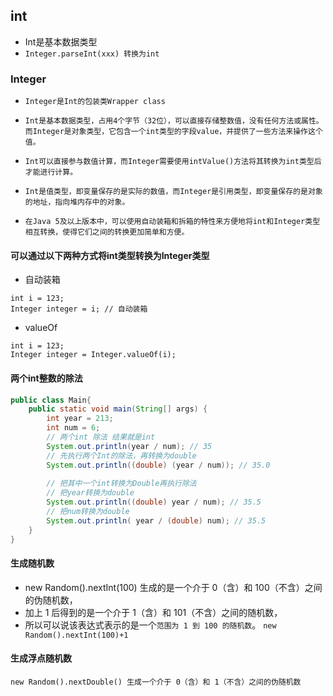 ## int
* Int是基本数据类型
* `Integer.parseInt(xxx) 转换为int`

### Integer
* `Integer是Int的包装类Wrapper class`

* `Int是基本数据类型，占用4个字节（32位），可以直接存储整数值，没有任何方法或属性。而Integer是对象类型，它包含一个int类型的字段value，并提供了一些方法来操作这个值。`
* `Int可以直接参与数值计算，而Integer需要使用intValue()方法将其转换为int类型后才能进行计算。`
* `Int是值类型，即变量保存的是实际的数值，而Integer是引用类型，即变量保存的是对象的地址，指向堆内存中的对象。`
* `在Java 5及以上版本中，可以使用自动装箱和拆箱的特性来方便地将int和Integer类型相互转换，使得它们之间的转换更加简单和方便。`

#### 可以通过以下两种方式将int类型转换为Integer类型
* 自动装箱
```text
int i = 123;
Integer integer = i; // 自动装箱
```
* valueOf
```text
int i = 123;
Integer integer = Integer.valueOf(i);
```

#### 两个int整数的除法
```java
public class Main{
    public static void main(String[] args) {
        int year = 213;
        int num = 6;
        // 两个int 除法 结果就是int
        System.out.println(year / num); // 35
        // 先执行两个Int的除法，再转换为double
        System.out.println((double) (year / num)); // 35.0
        
        // 把其中一个int转换为Double再执行除法
        // 把year转换为double
        System.out.println((double) year / num); // 35.5
        // 把num转换为double
        System.out.println( year / (double) num); // 35.5
    }
}
```

#### 生成随机数
* new Random().nextInt(100) 生成的是一个介于 0（含）和 100（不含）之间的伪随机数，
* 加上 1 后得到的是一个介于 1（含）和 101（不含）之间的随机数，
* 所以可以说该表达式表示的是一个`范围为 1 到 100 的随机数`。
`new Random().nextInt(100)+1`

#### 生成浮点随机数
`new Random().nextDouble() 生成一个介于 0（含）和 1（不含）之间的伪随机数`
